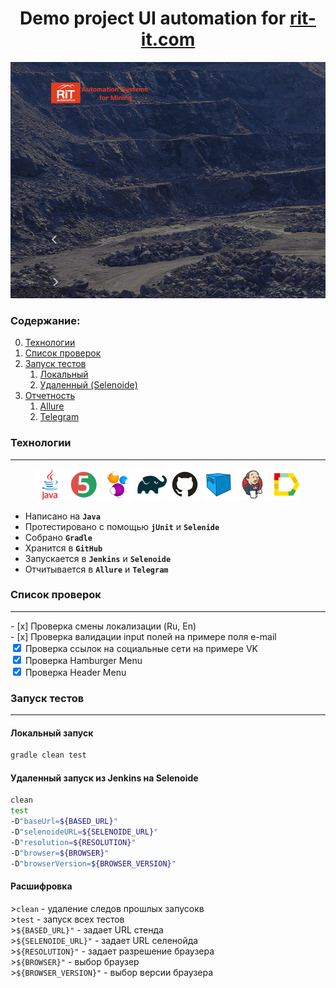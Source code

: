 <h1 align="center">Demo project UI automation for <a href="https://rit-it.com/en/ ">rit-it.com</a></h1>

<p align="center">
<img title="mainPage" src="images/screens/mainPage.png">
</p>

<h3>Содержание:</h3>


0. [Технологии](#tech)
1. [Список проверок](#listOFTest)
2. [Запуск тестов](#testLaunch)
    1. [Локальный](#localLaunch)
    2. [Удаленный (Selenoide)](#remoteLaunch)
3. [Отчетность](#report)
   1. [Allure](#allureReport)
   2. [Telegram](#telegramReport)


<h3 id="tech">Технологии</h3>
<hr>
<p align="center">
<code><a href="https://www.java.com/"><img src="images/ico/Java.svg" width="50" height="50"  alt="Java"/></a></code>
<code><a href="https://junit.org/junit5/"><img src="images/ico/Junit5.svg" width="50" height="50"  alt="JUnit 5"/></a></code>
<code><a href="https://selenide.org/"><img src="images/ico/Selenide.svg" width="50" height="50"  alt="Selenide"/></a></code>
<code><a href="https://gradle.org/"><img src="images/ico/Gradle.svg" width="50" height="50"  alt="Gradle"/></a></code>
<code><a href="https://github.com/"><img src="images/ico/GitHub.svg" width="50" height="50"  alt="Github"/></a></code>
<code><a href="https://aerokube.com/selenoid/"><img src="images/ico/Selenoid.svg" width="50" height="50"  alt="Selenoid"/></a></code>
<code><a href="https://www.jenkins.io/"><img src="images/ico/Jenkins.svg" width="50" height="50"  alt="Jenkins"/></a></code>
<code><a href="https://github.com/allure-framework/allure2"><img src="images/ico/Allure.svg" width="50" height="50"  alt="Allure"/></a></code>


- Написано на <code><strong>Java</strong></code> <br />
- Протестировано с помощью <code><strong>jUnit</strong></code> и <code><strong>Selenide</strong></code> <br />
- Собрано <code><strong>Gradle</strong></code> <br />
- Хранится в <code><strong>GitHub</strong></code> <br />
- Запускается в <code><strong>Jenkins</strong></code> и <code><strong>Selenoide</strong></code> <br />
- Отчитывается в <code><strong>Allure</strong></code> и <code><strong>Telegram</strong></code> <br />

<h3 id="listOFTest">Список проверок</h3>
<hr>
- [x] Проверка смены локализации (Ru, En) <br />
- [x] Проверка валидации input полей на примере поля e-mail <br />
<input type="checkbox" checked="checked" /> Проверка ссылок на социальные сети на примере VK <br />
<input type="checkbox" checked="checked" /> Проверка Hamburger Menu <br />
<input type="checkbox" checked="checked" /> Проверка Header Menu <br />

<h3 id="testLaunch">Запуск тестов</h3>
<hr />

<h4 id="localLaunch">Локальный запуск</h4>

```bash
gradle clean test
```
<h4 id="remoteLaunch">Удаленный запуск из Jenkins на Selenoide </h4>

```bash
clean 
test
-D"baseUrl=${BASED_URL}" 
-D"selenoideURL=${SELENOIDE_URL}" 
-D"resolution=${RESOLUTION}" 
-D"browser=${BROWSER}" 
-D"browserVersion=${BROWSER_VERSION}" 
```
<h4>Расшифровка</h4>
><code>clean</code> - удаление следов прошлых запусокв <br />
><code>test</code> - запуск всех тестов<br />
><code>${BASED_URL}"</code> - задает URL стенда<br />
><code>${SELENOIDE_URL}"</code> - задает URL селенойда <br />
><code>${RESOLUTION}"</code>  - задает разрешение браузера <br />
><code>${BROWSER}"</code> - выбор браузер <br />
><code>${BROWSER_VERSION}"</code> - выбор версии браузера <br /> 

